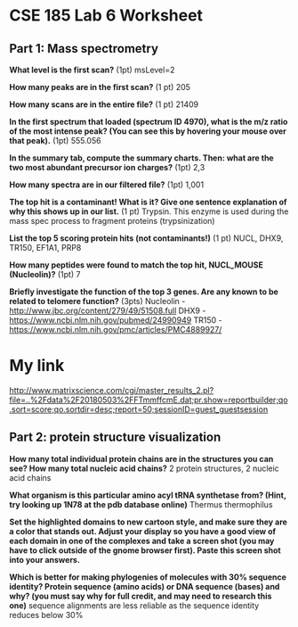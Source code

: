 # CSE 185 Lab 6 Worksheet

## Part 1: Mass spectrometry

**What level is the first scan?** (1pt)
msLevel=2

**How many peaks are in the first scan?** (1 pt)
205

**How many scans are in the entire file?** (1 pt)
21409

**In the first spectrum that loaded (spectrum ID 4970), what is the m/z ratio of the most intense peak? (You can see this by hovering your mouse over that peak).** (1pt)
555.056

**In the summary tab, compute the summary charts. Then: what are the two most abundant precursor ion charges?** (1pt)
2,3

**How many spectra are in our filtered file?** (1pt)
1,001

**The top hit is a contaminant! What is it? Give one sentence explanation of why this shows up in our list.** (1 pt)
Trypsin. This enzyme is used during the mass spec process to fragment proteins (trypsinization)

**List the top 5 scoring protein hits (not contaminants!)** (1 pt)
NUCL, DHX9, TR150, EF1A1, PRP8

**How many peptides were found to match the top hit, NUCL_MOUSE (Nucleolin)?** (1pt)
7

**Briefly investigate the function of the top 3 genes. Are any known to be related to telomere function?** (3pts)
Nucleolin - http://www.jbc.org/content/279/49/51508.full
DHX9 - https://www.ncbi.nlm.nih.gov/pubmed/24990949
TR150 - https://www.ncbi.nlm.nih.gov/pmc/articles/PMC4889927/


# My link
http://www.matrixscience.com/cgi/master_results_2.pl?file=..%2Fdata%2F20180503%2FFTmmffcmE.dat;pr.show=reportbuilder;qo.sort=score;qo.sortdir=desc;report=50;sessionID=guest_guestsession

## Part 2: protein structure visualization

**How many total individual protein chains are in the structures you can see? How many total nucleic acid chains?**
2 protein structures, 2 nucleic acid chains

**What organism is this particular amino acyl tRNA synthetase from? (Hint, try looking up 1N78 at the pdb database online)**
Thermus thermophilus

**Set the highlighted domains to new cartoon style, and make sure they are a color that stands out. Adjust your display so you have a good view of each domain in one of the complexes and take a screen shot (you may have to click outside of the gnome browser first). Paste this screen shot into your answers.**

**Which is better for making phylogenies of molecules with 30% sequence identity? Protein sequence (amino acids) or DNA sequence (bases) and why? (you must say why for full credit, and may need to research this one)**
sequence alignments are less reliable as the sequence identity reduces below 30%